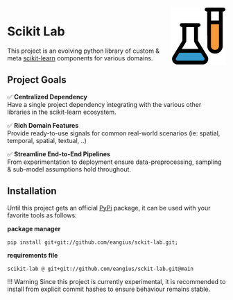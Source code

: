 <img src="assets/logo.png" width="25%" height="25%" align="right"/>

# Scikit Lab
This project is an evolving python library of custom & meta [scikit-learn](https://scikit-learn.org/stable/)
components for various domains.

## Project Goals

✅ **Centralized Dependency**<br>
Have a single project dependency integrating with the various other libraries in the scikit-learn ecosystem.

✅ **Rich Domain Features**<br>
Provide ready-to-use signals for common real-world scenarios (ie: spatial, temporal, spatial, textual, ..)

✅ **Streamline End-to-End Pipelines**<br>
From experimentation to deployment ensure data-preprocessing, sampling & sub-model assumptions hold throughout.


## Installation
Until this project gets an official [PyPi](https://pypi.org) package,
it can be used with your favorite tools as follows:

**package manager**
```shell
pip install git+git://github.com/eangius/sckit-lab.git;
```

**requirements file**
```requirements.txt
scikit-lab @ git+git://github.com/eangius/sckit-lab.git@main
```

!!! Warning
	Since this project is currently experimental,
	it is recommended to install from explicit commit hashes
	to ensure behaviour remains stable.
